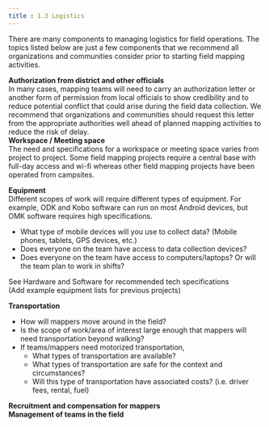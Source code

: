 ```yaml
---
title : 1.3 Logistics
---
```

There are many components to managing logistics for field operations. The topics listed below are just a few components that we recommend all organizations and communities consider prior to starting field mapping activities. 

**Authorization from district and other officials**  
In many cases, mapping teams will need to carry an authorization letter or another form of permission from local officials to show credibility and to reduce potential conflict that could arise during the field data collection. We recommend that organizations and communities should request this letter from the appropriate authorities well ahead of planned mapping activities to reduce the risk of delay.    
**Workspace / Meeting space**  
The need and specifications for a workspace or meeting space varies from project to project. Some field mapping projects require a central base with full-day access and wi-fi whereas other field mapping projects have been operated from campsites.

**Equipment**  
Different scopes of work will require different types of equipment. For example, ODK and Kobo software can run on most Android devices, but OMK software requires high specifications. 

* What type of mobile devices will you use to collect data? (Mobile phones, tablets, GPS devices, etc.)
* Does everyone on the team have access to data collection devices? 
* Does everyone on the team have access to computers/laptops? Or will the team plan to work in shifts?

See Hardware and Software for recommended tech specifications  
(Add example equipment lists for previous projects)

**Transportation**

* How will mappers move around in the field? 
* Is the scope of work/area of interest large enough that mappers will need transportation beyond walking?
* If teams/mappers need motorized transportation,
  * What types of transportation are available?
  * What types of transportation are safe for the context and circumstances?
  * Will this type of transportation have associated costs? (i.e. driver fees, rental, fuel)

**Recruitment and compensation for mappers**  
**Management of teams in the field**
